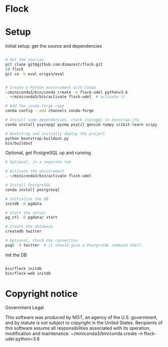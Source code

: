# Flock

# Setup

Initial setup: get the source and dependencies

``` bash

# Get the sources
git clone git@github.com:dimazest/flock.git
cd flock
git co -b eval origin/eval


# Create a Python envinroment with Conda
~/miniconda3/bin/conda create -n flock-udel python=3.6
. ~/miniconda3/bin/activate flock-udel  # activate it

# Add the conda-forge repo
conda config --add channels conda-forge

# Install some dependencies, check [sysegg] in boostrap.cfg
conda install psycopg2 pyzmq psutil gensim numpy scikit-learn scipy

# Bootstrap and initially deploy the project
python bootstrap-buildout.py
bin/buildout
```

Optional, get PostgreSQL up and running

```bash
# Optional, in a separate tab

# Activate the envinroment
. ~/miniconda3/bin/activate flock-udel

# Install PostgreSQL
conda install postgresql

# Initialize the DB
initdb -D pgdata

# Start the server
pg_ctl -D pgdata/ start

# Create the database
createdb twitter

# Optional, check the connection
psql -d twitter  # it should give a PostgreSQL command shell.
```

Init the DB
```bash

bin/flock initdb
bin/flock-web initdb


```

# Copyright notice

Government Legal

This software was produced by NIST, an agency of the U.S. government, and by statute is not subject to copyright in the United States.
Recipients of this software assume all responsibilities associated with its operation, modification and maintenance.
~/miniconda3/bin/conda create -n flock-udel python=3.6
